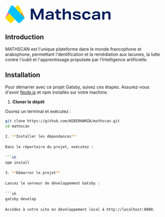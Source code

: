 ![Mathscan](src/images/accueil-images/logo.png)

## Introduction

MATHSCAN est I'unique plateforme dans le monde francophone et arabophone, permettant i'dentification et la remédiation aux lacunes, la lutte contre l'oubli et l'apprentissage propulsée par l’Intelligence artificielle.

## Installation

Pour démarrer avec ce projet Gatsby, suivez ces étapes. Assurez-vous d'avoir [Node.js](https://nodejs.org/) et npm installés sur votre machine.

1. **Cloner le dépôt**

  Ouvrez un terminal et exécutez :

   ```sh
   git clone https://github.com/KEBIRHAMZA/mathscan.git
   cd mathscan

2. **Installer les dépendances**

  Dans le répertoire du projet, exécutez :

  ```sh
   npm install

3. **Démarrer le projet**

  Lancez le serveur de développement Gatsby :

  ```sh
   gatsby develop

Accédez à votre site en développement local à http://localhost:8000.


